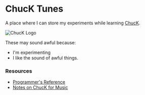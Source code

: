 # ChucK Tunes

A place where I can store my experiments while learning [ChucK](http://chuck.cs.princeton.edu/).

![ChucK Logo](http://soundlab.cs.princeton.edu/images/chuck_logo2.jpg)

These may sound awful because:
* I'm experimenting
* I like the sound of awful things.

### Resources

* [Programmer's Reference](http://chuck.cs.princeton.edu/doc/program/)
* [Notes on ChucK for Music](http://www.dtic.upf.edu/~gcoleman/chuck/tutorial/tutorial.html)
